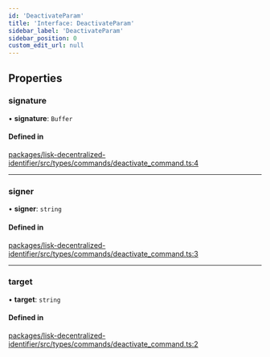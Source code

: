 ```yaml
---
id: 'DeactivateParam'
title: 'Interface: DeactivateParam'
sidebar_label: 'DeactivateParam'
sidebar_position: 0
custom_edit_url: null
---
```


## Properties

### signature

• **signature**: `Buffer`

#### Defined in

[packages/lisk-decentralized-identifier/src/types/commands/deactivate_command.ts:4](https://github.com/aldhosutra/lisk-did/blob/e2098a6/packages/lisk-decentralized-identifier/src/types/commands/deactivate_command.ts#L4)

---

### signer

• **signer**: `string`

#### Defined in

[packages/lisk-decentralized-identifier/src/types/commands/deactivate_command.ts:3](https://github.com/aldhosutra/lisk-did/blob/e2098a6/packages/lisk-decentralized-identifier/src/types/commands/deactivate_command.ts#L3)

---

### target

• **target**: `string`

#### Defined in

[packages/lisk-decentralized-identifier/src/types/commands/deactivate_command.ts:2](https://github.com/aldhosutra/lisk-did/blob/e2098a6/packages/lisk-decentralized-identifier/src/types/commands/deactivate_command.ts#L2)
